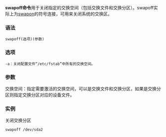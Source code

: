 **swapoff命令**用于关闭指定的交换空间（包括交换文件和交换分区）。swapoff实际上为[swapon](https://philipding.github.io/linux-command/swapon "swapon命令")的符号连接，可用来关闭系统的交换区。

### 语法  

```
swapoff(选项)(参数)
```

### 选项  

```
-a：关闭配置文件“/etc/fstab”中所有的交换空间。
```

### 参数  

交换空间：指定需要激活的交换空间，可以是交换文件和交换分区，如果是交换分区则指定交换分区对应的设备文件。

### 实例  

关闭交换分区

```
swapoff /dev/sda2
```